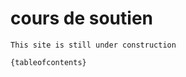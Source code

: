 # cours de soutien
 
```{warning}
This site is still under construction
```
 

 
```{tableofcontents}```
